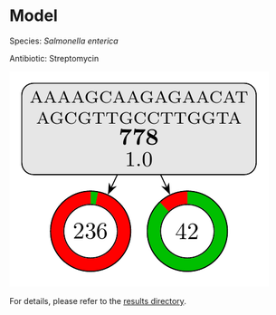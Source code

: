 
# Model

Species: *Salmonella enterica*

Antibiotic: Streptomycin

<a href="./model.pdf"><img src="./model.png" /></a>

For details, please refer to the [results directory](../../../../../results/cart_b/salmonella%20enterica/streptomycin/repeat_2/).

